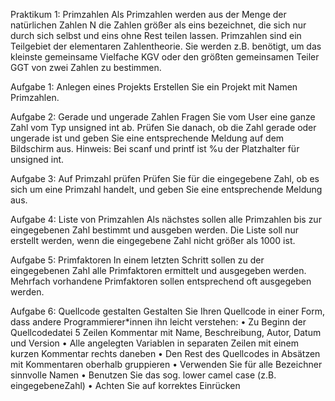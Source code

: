 Praktikum 1: Primzahlen
Als Primzahlen werden aus der Menge der natürlichen Zahlen N die Zahlen größer als eins
bezeichnet, die sich nur durch sich selbst und eins ohne Rest teilen lassen. Primzahlen sind ein
Teilgebiet der elementaren Zahlentheorie. Sie werden z.B. benötigt, um das kleinste gemeinsame
Vielfache KGV oder den größten gemeinsamen Teiler GGT von zwei Zahlen zu bestimmen.


Aufgabe 1: Anlegen eines Projekts
Erstellen Sie ein Projekt mit Namen Primzahlen.


Aufgabe 2: Gerade und ungerade Zahlen
Fragen Sie vom User eine ganze Zahl vom Typ unsigned int ab. Prüfen Sie danach, ob die Zahl gerade
oder ungerade ist und geben Sie eine entsprechende Meldung auf dem Bildschirm aus.
Hinweis: Bei scanf und printf ist %u der Platzhalter für unsigned int.


Aufgabe 3: Auf Primzahl prüfen
Prüfen Sie für die eingegebene Zahl, ob es sich um eine Primzahl handelt, und geben Sie eine
entsprechende Meldung aus.


Aufgabe 4: Liste von Primzahlen
Als nächstes sollen alle Primzahlen bis zur eingegebenen Zahl bestimmt und ausgeben werden. Die
Liste soll nur erstellt werden, wenn die eingegebene Zahl nicht größer als 1000 ist.


Aufgabe 5: Primfaktoren
In einem letzten Schritt sollen zu der eingegebenen Zahl alle Primfaktoren ermittelt und ausgegeben
werden. Mehrfach vorhandene Primfaktoren sollen entsprechend oft ausgegeben werden.


Aufgabe 6: Quellcode gestalten
Gestalten Sie Ihren Quellcode in einer Form, dass andere Programmierer*innen ihn leicht verstehen:
• Zu Beginn der Quellcodedatei 5 Zeilen Kommentar mit Name, Beschreibung, Autor, Datum
und Version
• Alle angelegten Variablen in separaten Zeilen mit einem kurzen Kommentar rechts daneben
• Den Rest des Quellcodes in Absätzen mit Kommentaren oberhalb gruppieren
• Verwenden Sie für alle Bezeichner sinnvolle Namen
• Benutzen Sie das sog. lower camel case (z.B. eingegebeneZahl)
• Achten Sie auf korrektes Einrücken